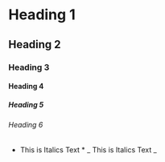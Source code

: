 # Heading 1
## Heading 2
### Heading 3 
#### Heading 4
##### Heading 5
###### Heading 6

* This is Italics Text *
_ This is Italics Text _
